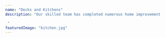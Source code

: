 ```yaml
---
name: "Decks and Kitchens"
description: "Our skilled team has completed numerous home improvement projects throughout the Canterbury region, from stunning deck installations to complete kitchen renovations and everything in between.

 "
featuredImage: "kitchen.jpg"
---
```

